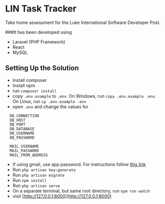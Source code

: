 # LIN Task Tracker

Take home assessment for the Luke International Software Developer Post.

###It has been developed using

- Laravel (PHP Framework)
- React
- MySQL

## Setting Up the Solution

- Install composer
- Install npm
- run ```composer install```
- copy ```.env.example``` to ```.env```. On Windows, run ```copy .env.example .env```. On Linux, run ```cp .env.example .env```
- open ```.env``` and change the values for 
```
  DB_CONNECTION
  DB_HOST
  DB_PORT 
  DB_DATABASE
  DB_USERNAME
  DB_PASSWORD
  
  MAIL_USERNAME
  MAIL_PASSWORD
  MAIL_FROM_ADDRESS
  ```
- If using gmail, use app password. For instructions follow [this link](https://support.google.com/accounts/answer/185833?hl=en)
- Run ```php artisan key:generate```
- Run ```php artisan migrate```
- Run ```npm install```
- Run ```php artisan serve```
- On a separate terminal, but same root directory, run ```npm run watch```
- visit [http://127.0.0.1:8000](http://127.0.0.1:8000)
